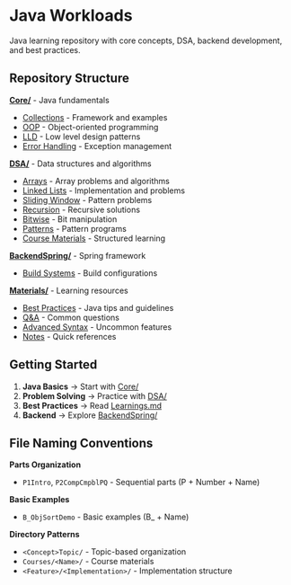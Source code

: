 # Java Workloads

Java learning repository with core concepts, DSA, backend development, and best practices.

## Repository Structure

**[Core/](./Core)** - Java fundamentals
- [Collections](./Core/CollectionTopic) - Framework and examples
- [OOP](./Core/OOPSTopic) - Object-oriented programming
- [LLD](./Core/LLD) - Low level design patterns
- [Error Handling](./Core/ErrorHandlingTopic) - Exception management

**[DSA/](./DSA)** - Data structures and algorithms
- [Arrays](./DSA/Arrays) - Array problems and algorithms
- [Linked Lists](./DSA/LinkedList) - Implementation and problems
- [Sliding Window](./DSA/SlidingWindow) - Pattern problems
- [Recursion](./DSA/Recursion) - Recursive solutions
- [Bitwise](./DSA/Bitwise) - Bit manipulation
- [Patterns](./DSA/Patterns) - Pattern programs
- [Course Materials](./DSA/Courses/ApnaCol) - Structured learning

**[BackendSpring/](./BackendSpring)** - Spring framework
- [Build Systems](./BackendSpring/BuildSystems) - Build configurations

**[Materials/](./Materials)** - Learning resources
- [Best Practices](./Materials/adhoc/Learnings.md) - Java tips and guidelines
- [Q&A](./Materials/adhoc/Queries.md) - Common questions
- [Advanced Syntax](./Materials/adhoc/New%20Syntax%20-%20Uncommon.md) - Uncommon features
- [Notes](./Materials/adhoc/Notes.txt) - Quick references

## Getting Started

1. **Java Basics** → Start with [Core/](./Core)
2. **Problem Solving** → Practice with [DSA/](./DSA)
3. **Best Practices** → Read [Learnings.md](./Materials/adhoc/Learnings.md)
4. **Backend** → Explore [BackendSpring/](./BackendSpring)

## File Naming Conventions

**Parts Organization**
- `P1Intro`, `P2CompCmpblPQ` - Sequential parts (P + Number + Name)

**Basic Examples**
- `B_ObjSortDemo` - Basic examples (B_ + Name)

**Directory Patterns**
- `<Concept>Topic/` - Topic-based organization
- `Courses/<Name>/` - Course materials
- `<Feature>/<Implementation>/` - Implementation structure